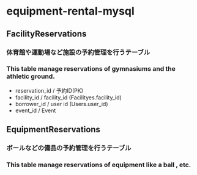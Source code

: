 # equipment-rental-mysql

## FacilityReservations
### 体育館や運動場など施設の予約管理を行うテーブル
### This table manage reservations of gymnasiums and the athletic ground.
- reservation_id / 予約ID(PK)
- facility_id / facility_id (Facilityes.facility_id)
- borrower_id / user id (Users.user_id)
- event_id / Event


## EquipmentReservations
### ボールなどの備品の予約管理を行うテーブル
### This table manage reservations of equipment like a ball , etc.
